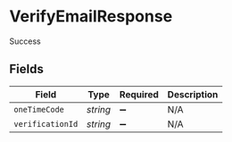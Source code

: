 # VerifyEmailResponse

Success


## Fields

| Field              | Type               | Required           | Description        |
| ------------------ | ------------------ | ------------------ | ------------------ |
| `oneTimeCode`      | *string*           | :heavy_minus_sign: | N/A                |
| `verificationId`   | *string*           | :heavy_minus_sign: | N/A                |